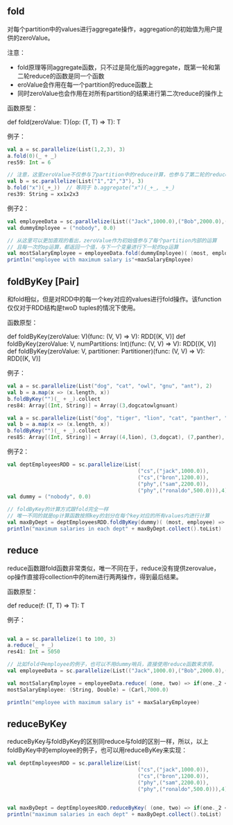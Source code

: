 ## fold
  
对每个partition中的values进行aggregate操作，aggregation的初始值为用户提供的zeroValue。

注意：


* fold原理等同aggregate函数，只不过是简化版的aggregate，既第一轮和第二轮reduce的函数是同一个函数
* eroValue会作用在每一个partition的reduce函数上
* 同时zeroValue也会作用在对所有partition的结果进行第二次reduce的操作上

函数原型：

  def fold(zeroValue: T)(op: (T, T) => T): T

例子：

```scala
val a = sc.parallelize(List(1,2,3), 3)
a.fold(0)(_ + _)
res59: Int = 6

// 注意，这里zeroValue不仅参与了partition中的reduce计算，也参与了第二轮的reduce计算
val b = sc.parallelize(List("1","2","3"), 3)
b.fold("x")(_+_))  // 等同于 b.aggregate("x")(_+_, _+_)
res39: String = xx1x2x3
```

例子2：

```scala
val employeeData = sc.parallelize(List(("Jack",1000.0),("Bob",2000.0),("Carl",7000.0)),3)
val dummyEmployee = ("nobody", 0.0)

// 从这里可以更加直观的看出，zeroValue作为初始值参与了每个partition内部的运算
// 且每一次的op运算，都返回一个值，与下一个变量进行下一轮的op运算
val mostSalaryEmployee = employeeData.fold(dummyEmployee)( (most, employee) => if(most._2 < employee._2) employee else most )
println("employee with maximum salary is"+maxSalaryEmployee)
```



## foldByKey [Pair]
  
和fold相似，但是对RDD中的每一个key对应的values进行fold操作。该function仅仅对于RDD结构是twoD tuples的情况下使用。

函数原型：

  def foldByKey(zeroValue: V)(func: (V, V) => V): RDD[(K, V)]
  def foldByKey(zeroValue: V, numPartitions: Int)(func: (V, V) => V): RDD[(K, V)]
  def foldByKey(zeroValue: V, partitioner: Partitioner)(func: (V, V) => V): RDD[(K, V)]

例子：

```scala
val a = sc.parallelize(List("dog", "cat", "owl", "gnu", "ant"), 2)
val b = a.map(x => (x.length, x))
b.foldByKey("")(_ + _).collect
res84: Array[(Int, String)] = Array((3,dogcatowlgnuant)

val a = sc.parallelize(List("dog", "tiger", "lion", "cat", "panther", "eagle"), 2)
val b = a.map(x => (x.length, x))
b.foldByKey("")(_ + _).collect
res85: Array[(Int, String)] = Array((4,lion), (3,dogcat), (7,panther), (5,tigereagle))
```

例子2：

```scala
val deptEmployeesRDD = sc.parallelize(List(
                                          ("cs",("jack",1000.0)),
                                          ("cs",("bron",1200.0)),
                                          ("phy",("sam",2200.0)),
                                          ("phy",("ronaldo",500.0))),4)
val dummy = ("nobody", 0.0)

// foldByKey的计算方式跟fold完全一样
// 唯一不同的就是op计算函数按照key的划分在每个key对应的所有values内进行计算
val maxByDept = deptEmployeesRDD.foldByKey(dummy)( (most, employee) => if(most._2 < employee._2) employee else most )
println("maximum salaries in each dept" + maxByDept.collect().toList)
```


## reduce

reduce函数跟fold函数非常类似，唯一不同在于，reduce没有提供zerovalue，op操作直接将collection中的item进行两两操作，得到最后结果。

函数原型：

  def reduce(f: (T, T) => T): T

例子：

```scala

val a = sc.parallelize(1 to 100, 3)
a.reduce(_ + _)
res41: Int = 5050

// 比如fold中employee的例子，也可以不用dummy哨兵，直接使用reduce函数来求得。
val employeeData = sc.parallelize(List(("Jack",1000.0),("Bob",2000.0),("Carl",7000.0)),3)

val mostSalaryEmployee = employeeData.reduce( (one, two) => if(one._2 < two._2) two else one )
mostSalaryEmployee: (String, Double) = (Carl,7000.0)

println("employee with maximum salary is" + maxSalaryEmployee)
```

## reduceByKey

reduceByKey与foldByKey的区别同reduce与fold的区别一样，所以，以上foldByKey中的employee的例子，也可以用reduceByKey来实现：

```scala
val deptEmployeesRDD = sc.parallelize(List(
                                          ("cs",("jack",1000.0)),
                                          ("cs",("bron",1200.0)),
                                          ("phy",("sam",2200.0)),
                                          ("phy",("ronaldo",500.0))),4)


val maxByDept = deptEmployeesRDD.reduceByKey( (one, two) => if(one._2 < two._2) two else one )
println("maximum salaries in each dept" + maxByDept.collect().toList)
```